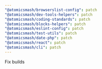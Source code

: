 ```yaml
---
"@atomicsmash/browserslist-config": patch
"@atomicsmash/dev-tools-helpers": patch
"@atomicsmash/coding-standards": patch
"@atomicsmash/blocks-helpers": patch
"@atomicsmash/eslint-config": patch
"@atomicsmash/test-utils": patch
"@atomicsmash/date-php": patch
"@atomicsmash/react": patch
"@atomicsmash/cli": patch
---
```


Fix builds

